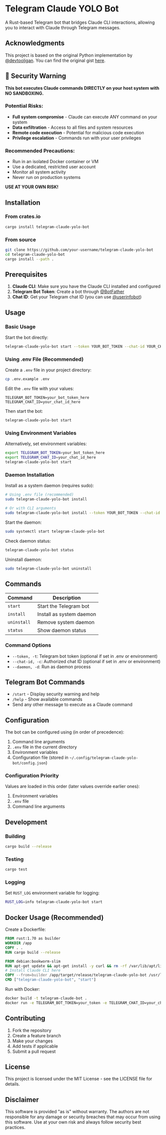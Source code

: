 # Telegram Claude YOLO Bot

A Rust-based Telegram bot that bridges Claude CLI interactions, allowing you to interact with Claude through Telegram messages.

## Acknowledgments

This project is based on the original Python implementation by [@devtooligan](https://x.com/devtooligan). You can find the original gist [here](https://gist.github.com/devtooligan/998d1405dfa11085e4d022bb98ded85a).

## 🚨 Security Warning

**This bot executes Claude commands DIRECTLY on your host system with NO SANDBOXING.**

### Potential Risks:
- **Full system compromise** - Claude can execute ANY command on your system
- **Data exfiltration** - Access to all files and system resources  
- **Remote code execution** - Potential for malicious code execution
- **Privilege escalation** - Commands run with your user privileges

### Recommended Precautions:
- Run in an isolated Docker container or VM
- Use a dedicated, restricted user account
- Monitor all system activity
- Never run on production systems

**USE AT YOUR OWN RISK!**

## Installation

### From crates.io

```bash
cargo install telegram-claude-yolo-bot
```

### From source

```bash
git clone https://github.com/your-username/telegram-claude-yolo-bot
cd telegram-claude-yolo-bot
cargo install --path .
```

## Prerequisites

1. **Claude CLI**: Make sure you have the Claude CLI installed and configured
2. **Telegram Bot Token**: Create a bot through [@BotFather](https://t.me/BotFather)
3. **Chat ID**: Get your Telegram chat ID (you can use [@userinfobot](https://t.me/userinfobot))

## Usage

### Basic Usage

Start the bot directly:

```bash
telegram-claude-yolo-bot start --token YOUR_BOT_TOKEN --chat-id YOUR_CHAT_ID
```

### Using .env File (Recommended)

Create a `.env` file in your project directory:

```bash
cp .env.example .env
```

Edit the `.env` file with your values:

```env
TELEGRAM_BOT_TOKEN=your_bot_token_here
TELEGRAM_CHAT_ID=your_chat_id_here
```

Then start the bot:

```bash
telegram-claude-yolo-bot start
```

### Using Environment Variables

Alternatively, set environment variables:

```bash
export TELEGRAM_BOT_TOKEN=your_bot_token_here
export TELEGRAM_CHAT_ID=your_chat_id_here
telegram-claude-yolo-bot start
```

### Daemon Installation

Install as a system daemon (requires sudo):

```bash
# Using .env file (recommended)
sudo telegram-claude-yolo-bot install

# Or with CLI arguments
sudo telegram-claude-yolo-bot install --token YOUR_BOT_TOKEN --chat-id YOUR_CHAT_ID
```

Start the daemon:

```bash
sudo systemctl start telegram-claude-yolo-bot
```

Check daemon status:

```bash
telegram-claude-yolo-bot status
```

Uninstall daemon:

```bash
sudo telegram-claude-yolo-bot uninstall
```

## Commands

| Command | Description |
|---------|-------------|
| `start` | Start the Telegram bot |
| `install` | Install as system daemon |
| `uninstall` | Remove system daemon |
| `status` | Show daemon status |

### Command Options

- `--token, -t`: Telegram bot token (optional if set in .env or environment)
- `--chat-id, -c`: Authorized chat ID (optional if set in .env or environment)  
- `--daemon, -d`: Run as daemon process

## Telegram Bot Commands

- `/start` - Display security warning and help
- `/help` - Show available commands
- Send any other message to execute as a Claude command

## Configuration

The bot can be configured using (in order of precedence):

1. Command line arguments
2. `.env` file in the current directory
3. Environment variables
4. Configuration file (stored in `~/.config/telegram-claude-yolo-bot/config.json`)

### Configuration Priority

Values are loaded in this order (later values override earlier ones):
1. Environment variables
2. `.env` file
3. Command line arguments

## Development

### Building

```bash
cargo build --release
```

### Testing

```bash
cargo test
```

### Logging

Set `RUST_LOG` environment variable for logging:

```bash
RUST_LOG=info telegram-claude-yolo-bot start
```

## Docker Usage (Recommended)

Create a Dockerfile:

```dockerfile
FROM rust:1.70 as builder
WORKDIR /app
COPY . .
RUN cargo build --release

FROM debian:bookworm-slim
RUN apt-get update && apt-get install -y curl && rm -rf /var/lib/apt/lists/*
# Install Claude CLI here
COPY --from=builder /app/target/release/telegram-claude-yolo-bot /usr/local/bin/
CMD ["telegram-claude-yolo-bot", "start"]
```

Run with Docker:

```bash
docker build -t telegram-claude-bot .
docker run -e TELEGRAM_BOT_TOKEN=your_token -e TELEGRAM_CHAT_ID=your_chat_id telegram-claude-bot
```

## Contributing

1. Fork the repository
2. Create a feature branch
3. Make your changes
4. Add tests if applicable
5. Submit a pull request

## License

This project is licensed under the MIT License - see the LICENSE file for details.

## Disclaimer

This software is provided "as is" without warranty. The authors are not responsible for any damage or security breaches that may occur from using this software. Use at your own risk and always follow security best practices.